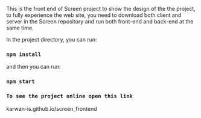 This is the front end of Screen project to show the design of the the project, to fully experience the web site, you need to download both client and server in the Screen repository and run both front-end and back-end at the same time.

In the project directory, you can run:

### `npm install`

and then you can run:

### `npm start`

### `To see the project online open this link`

karwan-is.github.io/screen_frontend
